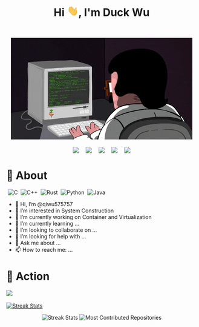 <h1 align="center">Hi <img src="https://raw.githubusercontent.com/AlfredYoung/Figurebed/main/img/Hi.gif" width="30px">, I'm Duck Wu</h1>
 <p align="center"><br/>
</p>

<!-- 敲代码的图片 -->

<div align="center" ><img order-radius="100px" src="https://raw.githubusercontent.com/AlfredYoung/Figurebed/main/img/202108300019556.gif"/></div>

<br>

<!-- 个人资料徽标 -->                                                                                                                                                                                                                                                                                                                                                                                                                                                                                                                                                                                                                                                                                                                                                                                                                                                                                                                                                                                                                                                                                                                                                                                                                                                    

<div align="center">
  <a href="https://qiwu575757.github.io"><img src="https://img.shields.io/badge/website-%E4%B8%AA%E4%BA%BA%E7%BD%91%E7%AB%99-blue"></a>&emsp;
  <a href="https://blog.csdn.net/qq_45829904?spm=1000.2115.3001.5343"><img src="https://img.shields.io/badge/CSDN-%E5%8D%9A%E5%AE%A2-c32136"></a>&emsp;
  <a href="https://space.bilibili.com/489017814?spm_id_from=333.1007.0.0"><img src="https://img.shields.io/badge/bilibili-B%E7%AB%99-ff69b4"></a>&emsp;
  <a href="https://https://www.zhihu.com/people/zhi-hu-zhe-ye-59-45-57"><img src="https://img.shields.io/badge/zhihu-%E7%9F%A5%E4%B9%8E-blue"></a>&emsp;
<!-- 访客数统计徽标 -->
  <img src="https://visitor-badge.glitch.me/badge?page_id=AlfredYoung" /></div>





#  🙋 About


​		![C](https://img.shields.io/badge/c-%2300599C.svg?style=flat-square&logo=c&logoColor=white)
​		![C++](https://img.shields.io/badge/-C++-00599C?style=flat-square&logo=c)
​		![Rust](https://img.shields.io/badge/Rust-%23239120.svg?style=flat-square&logo=rust&logoColor=white)
​		![Python](https://img.shields.io/badge/-Python-pink?style=flat-square&logo=Python)
​		![Java](https://img.shields.io/badge/-java-yellow?style=flat-square&logo=java)



- 👋 Hi, I’m @qiwu575757
- 👀 I’m interested in System Construction
- 🔭 I’m currently working on Container and Virtualization
- 🌱 I’m currently learning ...
- 👯 I’m looking to collaborate on ...
- 🤔 I’m looking for help with ...
- 💬 Ask me about ...
- 📫 How to reach me: ...



# 🚀 Action 

[<img src="https://github-readme-stats.vercel.app/api?username=qiwu575757&theme=tokyonight&hide_border=true&show_icons=true&hide_title=true" />](https://github.com/anuraghazra/github-readme-stats)

[<img src="https://github-readme-streak-stats.herokuapp.com/?user=qiwu575757&theme=dark&hide_border=true" alt="Streak Stats" width="500" />](https://github.com/DenverCoder1/github-readme-streak-stats)  

<div style="width: fit-content; margin-left: auto; margin-right: auto;">
<img src="https://api.githubtrends.io/user/svg/qiwu575757/langs?time_range=one_year&theme=dark" alt="Streak Stats" width="300"/>
<img src="https://api.githubtrends.io/user/svg/qiwu575757/repos?time_range=one_year&theme=dark" alt="Most Contributed Repositories" width="300" />
</div>

</div>

